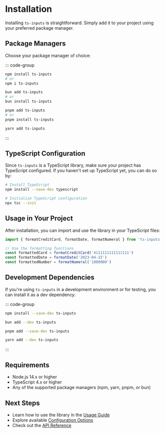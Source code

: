 # Installation

Installing `ts-inputs` is straightforward. Simply add it to your project using your preferred package manager.

## Package Managers

Choose your package manager of choice:

::: code-group

```sh [npm]
npm install ts-inputs
# or
npm i ts-inputs
```

```sh [bun]
bun add ts-inputs
# or
bun install ts-inputs
```

```sh [pnpm]
pnpm add ts-inputs
# or
pnpm install ts-inputs
```

```sh [yarn]
yarn add ts-inputs
```

:::

## TypeScript Configuration

Since `ts-inputs` is a TypeScript library, make sure your project has TypeScript configured. If you haven't set up TypeScript yet, you can do so by:

```bash
# Install TypeScript
npm install --save-dev typescript

# Initialize TypeScript configuration
npx tsc --init
```

## Usage in Your Project

After installation, you can import and use the library in your TypeScript files:

```typescript
import { formatCreditCard, formatDate, formatNumeral } from 'ts-inputs'

// Use the formatting functions
const formattedCard = formatCreditCard('4111111111111111')
const formattedDate = formatDate('2023-04-15')
const formattedNumber = formatNumeral('1000000')
```

## Development Dependencies

If you're using `ts-inputs` in a development environment or for testing, you can install it as a dev dependency:

::: code-group

```sh [npm]
npm install --save-dev ts-inputs
```

```sh [bun]
bun add --dev ts-inputs
```

```sh [pnpm]
pnpm add --save-dev ts-inputs
```

```sh [yarn]
yarn add --dev ts-inputs
```

:::

## Requirements

- Node.js 14.x or higher
- TypeScript 4.x or higher
- Any of the supported package managers (npm, yarn, pnpm, or bun)

## Next Steps

- Learn how to use the library in the [Usage Guide](/usage)
- Explore available [Configuration Options](/config)
- Check out the [API Reference](/api)
